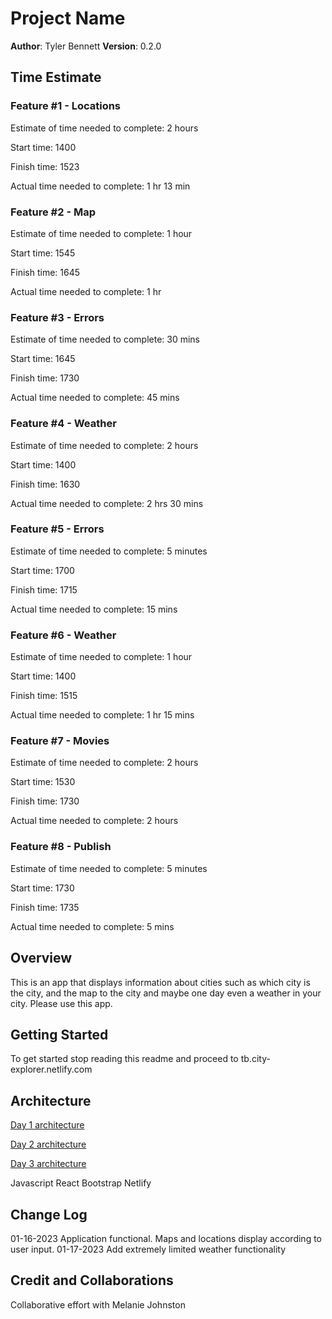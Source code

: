 # Project Name

**Author**: Tyler Bennett
**Version**: 0.2.0

## Time Estimate

### Feature #1 - Locations

Estimate of time needed to complete: 2 hours

Start time: 1400

Finish time: 1523

Actual time needed to complete: 1 hr 13 min

### Feature #2 - Map

Estimate of time needed to complete: 1 hour

Start time: 1545

Finish time: 1645

Actual time needed to complete: 1 hr

### Feature #3 - Errors

Estimate of time needed to complete: 30 mins

Start time: 1645

Finish time: 1730

Actual time needed to complete: 45 mins

### Feature #4 - Weather

Estimate of time needed to complete: 2 hours

Start time: 1400

Finish time: 1630

Actual time needed to complete: 2 hrs 30 mins

### Feature #5 - Errors

Estimate of time needed to complete: 5 minutes

Start time: 1700

Finish time: 1715

Actual time needed to complete: 15 mins

### Feature #6 - Weather

Estimate of time needed to complete: 1 hour

Start time: 1400

Finish time: 1515

Actual time needed to complete: 1 hr 15 mins

### Feature #7 - Movies

Estimate of time needed to complete: 2 hours

Start time: 1530

Finish time: 1730

Actual time needed to complete: 2 hours

### Feature #8 - Publish

Estimate of time needed to complete: 5 minutes

Start time: 1730

Finish time: 1735

Actual time needed to complete: 5 mins

## Overview

This is an app that displays information about cities such as which city is the city, and the map to the city and maybe one day even a weather in your city. Please use this app.

## Getting Started

To get started stop reading this readme and proceed to tb.city-explorer.netlify.com

## Architecture


[Day 1 architecture](./public/Screenshot_20230116_055128.png)

[Day 2 architecture](./public/Screenshot_20230117_032541.png)

[Day 3 architecture](./public/Screenshot_20230118_022427.png)


Javascript
React
Bootstrap
Netlify

## Change Log

01-16-2023 Application functional. Maps and locations display according to user input.
01-17-2023 Add extremely limited weather functionality

## Credit and Collaborations

Collaborative effort with Melanie Johnston
